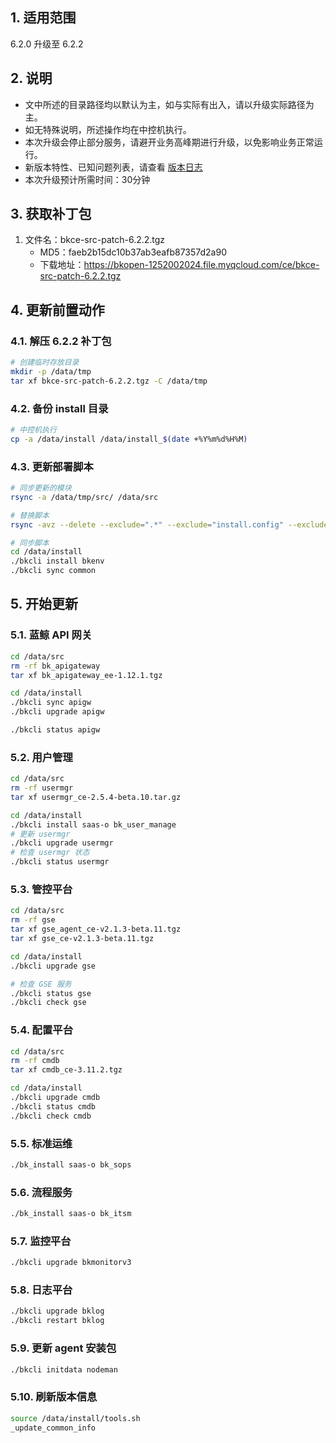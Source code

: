 ## 1. 适用范围

6.2.0 升级至 6.2.2

## 2. 说明

- 文中所述的目录路径均以默认为主，如与实际有出入，请以升级实际路径为主。
- 如无特殊说明，所述操作均在中控机执行。
- 本次升级会停止部分服务，请避开业务高峰期进行升级，以免影响业务正常运行。
- 新版本特性、已知问题列表，请查看 [版本日志](../../../VersionLog/6.2/v62.md)
- 本次升级预计所需时间：30分钟

## 3. 获取补丁包

1. 文件名：bkce-src-patch-6.2.2.tgz
    - MD5：faeb2b15dc10b37ab3eafb87357d2a90
    - 下载地址：https://bkopen-1252002024.file.myqcloud.com/ce/bkce-src-patch-6.2.2.tgz

## 4. 更新前置动作

### 4.1. 解压 6.2.2 补丁包

```bash
# 创建临时存放目录
mkdir -p /data/tmp
tar xf bkce-src-patch-6.2.2.tgz -C /data/tmp
```

### 4.2. 备份 install 目录

```bash
# 中控机执行
cp -a /data/install /data/install_$(date +%Y%m%d%H%M)
```

### 4.3. 更新部署脚本

```bash
# 同步更新的模块
rsync -a /data/tmp/src/ /data/src

# 替换脚本
rsync -avz --delete --exclude=".*" --exclude="install.config" --exclude="bin/0[1234]-*" /data/tmp/install/ /data/install/

# 同步脚本
cd /data/install
./bkcli install bkenv
./bkcli sync common
```


## 5. 开始更新

### 5.1. 蓝鲸 API 网关

```bash
cd /data/src
rm -rf bk_apigateway
tar xf bk_apigateway_ee-1.12.1.tgz

cd /data/install
./bkcli sync apigw
./bkcli upgrade apigw

./bkcli status apigw
```

### 5.2. 用户管理

```bash
cd /data/src
rm -rf usermgr
tar xf usermgr_ce-2.5.4-beta.10.tar.gz

cd /data/install
./bkcli install saas-o bk_user_manage
# 更新 usermgr 
./bkcli upgrade usermgr
# 检查 usermgr 状态
./bkcli status usermgr
```

### 5.3. 管控平台

```bash
cd /data/src
rm -rf gse
tar xf gse_agent_ce-v2.1.3-beta.11.tgz
tar xf gse_ce-v2.1.3-beta.11.tgz

cd /data/install
./bkcli upgrade gse

# 检查 GSE 服务
./bkcli status gse
./bkcli check gse
```

### 5.4. 配置平台

```bash
cd /data/src
rm -rf cmdb
tar xf cmdb_ce-3.11.2.tgz

cd /data/install
./bkcli upgrade cmdb
./bkcli status cmdb 
./bkcli check cmdb
```

### 5.5. 标准运维

```bash
./bk_install saas-o bk_sops
```

### 5.6. 流程服务

```bash
./bk_install saas-o bk_itsm
```

### 5.7. 监控平台

```bash
./bkcli upgrade bkmonitorv3
```

### 5.8. 日志平台

```bash
./bkcli upgrade bklog
./bkcli restart bklog
```

### 5.9. 更新 agent 安装包

```bash
./bkcli initdata nodeman
```

### 5.10. 刷新版本信息

```bash
source /data/install/tools.sh
_update_common_info
```